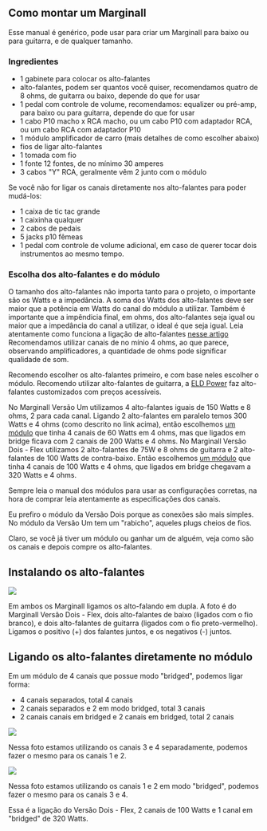 ## Como montar um Marginall

Esse manual é genérico, pode usar para criar um Marginall para baixo ou para guitarra, e de qualquer tamanho.

### Ingredientes

 - 1 gabinete para colocar os alto-falantes
 - alto-falantes, podem ser quantos você quiser, recomendamos quatro de 8 ohms, de guitarra ou baixo, depende do que for usar
 - 1 pedal com controle de volume, recomendamos: equalizer ou pré-amp, para baixo ou para guitarra, depende do que for usar
 - 1 cabo P10 macho x RCA macho, ou um cabo P10 com adaptador RCA, ou um cabo RCA com adaptador P10
 - 1 módulo amplificador de carro (mais detalhes de como escolher abaixo)
 - fios de ligar alto-falantes
 - 1 tomada com fio
 - 1 fonte 12 fontes, de no mínimo 30 amperes
 - 3 cabos "Y" RCA, geralmente vêm 2 junto com o módulo
 
 Se você não for ligar os canais diretamente nos alto-falantes para poder mudá-los:
 
  - 1 caixa de tic tac grande
  - 1 caixinha qualquer
  - 2 cabos de pedais
  - 5 jacks p10 fêmeas
  - 1 pedal com controle de volume adicional, em caso de querer tocar dois instrumentos ao mesmo tempo.
  
### Escolha dos alto-falantes e do módulo
  
O tamanho dos alto-falantes não importa tanto para o projeto, o importante são os Watts e a impedância.
A soma dos Watts dos alto-falantes deve ser maior que a potência em Watts do canal do módulo a utilizar.
Também é importante que a impêndicia final, em ohms, dos alto-falantes seja igual ou maior que a impedância do canal a utilizar, o ideal é que seja igual. Leia atentamente como funciona a ligação de alto-falantes [nesse artigo](http://www.somsc.com.br/dicas/bobinas)
Recomendamos utilizar canais de no mínio 4 ohms, ao que parece, observando amplificadores, a quantidade de ohms pode significar qualidade de som.

Recomendo escolher os alto-falantes primeiro, e com base neles escolher o módulo.
Recomendo utilizar alto-falantes de guitarra, a [ELD Power](https://www.facebook.com/eldpowerloudspeakers/) faz alto-falantes customizados com preços acessíveis.

No Marginall Versão Um utilizamos 4 alto-falantes iguais de 150 Watts e 8 ohms, 2 para cada canal. Ligando 2 alto-falantes em paralelo temos 300 Watts e 4 ohms (como descrito no link acima), então escolhemos [um módulo](http://hurricane.com.br/produto/h-400-4d/) que tinha 4 canais de 60 Watts em 4 ohms, mas que ligados em bridge ficava com 2 canais de 200 Watts e 4 ohms.
No Marginall Versão Dois - Flex utilizamos 2 alto-falantes de 75W e 8 ohms de guitarra e 2 alto-falantes de 100 Watts de contra-baixo. Então escolhemos [um módulo](http://hurricane.com.br/produto/ha-4-160/) que tinha 4 canais de 100 Watts e 4 ohms, que ligados em bridge chegavam a 320 Watts e 4 ohms.

Sempre leia o manual dos módulos para usar as configurações corretas, na hora de comprar leia atentamente as especificações dos canais.

Eu prefiro o módulo da Versão Dois porque as conexões são mais simples. No módulo da Versão Um tem um "rabicho", aqueles plugs cheios de fios.

Claro, se você já tiver um módulo ou ganhar um de alguém, veja como são os canais e depois compre os alto-falantes.

## Instalando os alto-falantes

<img src=https://c2.staticflickr.com/2/1748/28608571838_1ec4730c4f_z.jpg>

Em ambos os Marginall ligamos os alto-falando em dupla.
A foto é do Marginall Versão Dois - Flex, dois alto-falantes de baixo (ligados com o fio branco), e dois alto-falantes de guitarra (ligados com o fio preto-vermelho). Ligamos o positivo (+) dos falantes juntos, e os negativos (-) juntos.

## Ligando os alto-falantes diretamente no módulo

Em um módulo de 4 canais que possue modo "bridged", podemos ligar forma:

 - 4 canais separados, total 4 canais
 - 2 canais separados e 2 em modo bridged, total 3 canais
 - 2 canais canais em bridged e 2 canais em bridged, total 2 canais 

<img src=https://c2.staticflickr.com/2/1741/28608545458_a344d7b39e_c.jpg>

Nessa foto estamos utilizando os canais 3 e 4 separadamente, podemos fazer o mesmo para os canais 1 e 2.

<img src=https://c2.staticflickr.com/2/1752/28608545438_90248b7eef_z.jpg>

Nessa foto estamos utilizando os canais 1 e 2 em modo "bridged", podemos fazer o mesmo para os canais 3 e 4.

Essa é a ligação do Versão Dois - Flex, 2 canais de 100 Watts e 1 canal em "bridged" de 320 Watts.






